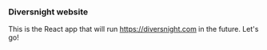 ### Diversnight website

This is the React app that will run https://diversnight.com in the future. Let's go!